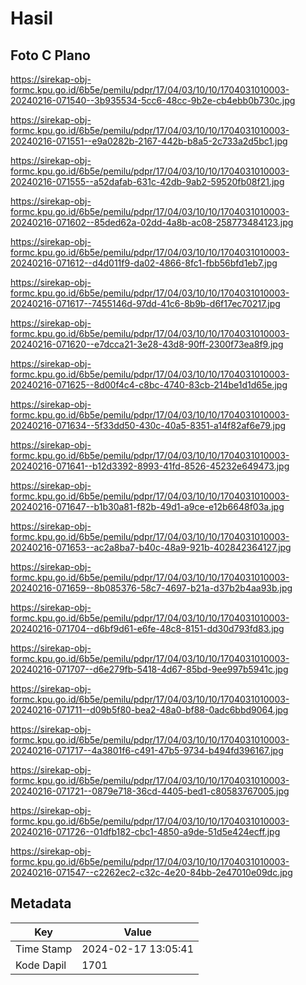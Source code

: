 # Hasil

## Foto C Plano

https://sirekap-obj-formc.kpu.go.id/6b5e/pemilu/pdpr/17/04/03/10/10/1704031010003-20240216-071540--3b935534-5cc6-48cc-9b2e-cb4ebb0b730c.jpg

https://sirekap-obj-formc.kpu.go.id/6b5e/pemilu/pdpr/17/04/03/10/10/1704031010003-20240216-071551--e9a0282b-2167-442b-b8a5-2c733a2d5bc1.jpg

https://sirekap-obj-formc.kpu.go.id/6b5e/pemilu/pdpr/17/04/03/10/10/1704031010003-20240216-071555--a52dafab-631c-42db-9ab2-59520fb08f21.jpg

https://sirekap-obj-formc.kpu.go.id/6b5e/pemilu/pdpr/17/04/03/10/10/1704031010003-20240216-071602--85ded62a-02dd-4a8b-ac08-258773484123.jpg

https://sirekap-obj-formc.kpu.go.id/6b5e/pemilu/pdpr/17/04/03/10/10/1704031010003-20240216-071612--d4d011f9-da02-4866-8fc1-fbb56bfd1eb7.jpg

https://sirekap-obj-formc.kpu.go.id/6b5e/pemilu/pdpr/17/04/03/10/10/1704031010003-20240216-071617--7455146d-97dd-41c6-8b9b-d6f17ec70217.jpg

https://sirekap-obj-formc.kpu.go.id/6b5e/pemilu/pdpr/17/04/03/10/10/1704031010003-20240216-071620--e7dcca21-3e28-43d8-90ff-2300f73ea8f9.jpg

https://sirekap-obj-formc.kpu.go.id/6b5e/pemilu/pdpr/17/04/03/10/10/1704031010003-20240216-071625--8d00f4c4-c8bc-4740-83cb-214be1d1d65e.jpg

https://sirekap-obj-formc.kpu.go.id/6b5e/pemilu/pdpr/17/04/03/10/10/1704031010003-20240216-071634--5f33dd50-430c-40a5-8351-a14f82af6e79.jpg

https://sirekap-obj-formc.kpu.go.id/6b5e/pemilu/pdpr/17/04/03/10/10/1704031010003-20240216-071641--b12d3392-8993-41fd-8526-45232e649473.jpg

https://sirekap-obj-formc.kpu.go.id/6b5e/pemilu/pdpr/17/04/03/10/10/1704031010003-20240216-071647--b1b30a81-f82b-49d1-a9ce-e12b6648f03a.jpg

https://sirekap-obj-formc.kpu.go.id/6b5e/pemilu/pdpr/17/04/03/10/10/1704031010003-20240216-071653--ac2a8ba7-b40c-48a9-921b-402842364127.jpg

https://sirekap-obj-formc.kpu.go.id/6b5e/pemilu/pdpr/17/04/03/10/10/1704031010003-20240216-071659--8b085376-58c7-4697-b21a-d37b2b4aa93b.jpg

https://sirekap-obj-formc.kpu.go.id/6b5e/pemilu/pdpr/17/04/03/10/10/1704031010003-20240216-071704--d6bf9d61-e6fe-48c8-8151-dd30d793fd83.jpg

https://sirekap-obj-formc.kpu.go.id/6b5e/pemilu/pdpr/17/04/03/10/10/1704031010003-20240216-071707--d6e279fb-5418-4d67-85bd-9ee997b5941c.jpg

https://sirekap-obj-formc.kpu.go.id/6b5e/pemilu/pdpr/17/04/03/10/10/1704031010003-20240216-071711--d09b5f80-bea2-48a0-bf88-0adc6bbd9064.jpg

https://sirekap-obj-formc.kpu.go.id/6b5e/pemilu/pdpr/17/04/03/10/10/1704031010003-20240216-071717--4a3801f6-c491-47b5-9734-b494fd396167.jpg

https://sirekap-obj-formc.kpu.go.id/6b5e/pemilu/pdpr/17/04/03/10/10/1704031010003-20240216-071721--0879e718-36cd-4405-bed1-c80583767005.jpg

https://sirekap-obj-formc.kpu.go.id/6b5e/pemilu/pdpr/17/04/03/10/10/1704031010003-20240216-071726--01dfb182-cbc1-4850-a9de-51d5e424ecff.jpg

https://sirekap-obj-formc.kpu.go.id/6b5e/pemilu/pdpr/17/04/03/10/10/1704031010003-20240216-071547--c2262ec2-c32c-4e20-84bb-2e47010e09dc.jpg


## Metadata

| Key        | Value               |
| ---------- | ------------------- |
| Time Stamp | 2024-02-17 13:05:41 |
| Kode Dapil | 1701                |



